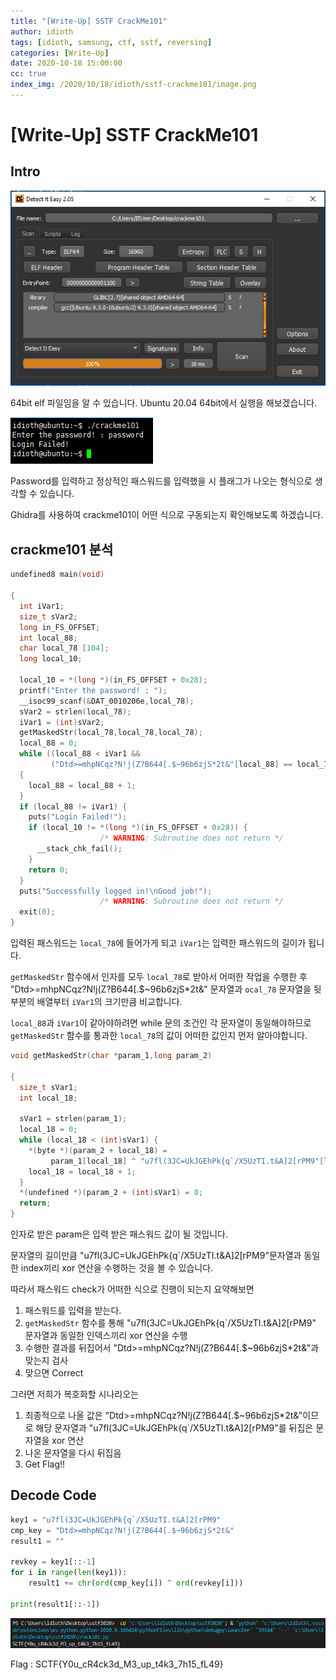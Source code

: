 ```yaml
---
title: "[Write-Up] SSTF CrackMe101"
author: idioth
tags: [idioth, samsung, ctf, sstf, reversing]
categories: [Write-Up]
date: 2020-10-18 15:00:00
cc: true
index_img: /2020/10/18/idioth/sstf-crackme101/image.png
---
```




# [Write-Up] SSTF CrackMe101

## Intro

![](sstf-crackme101/image.png)

64bit elf 파일임을 알 수 있습니다. Ubuntu 20.04 64bit에서 실행을 해보겠습니다.

![](sstf-crackme101/image1.png)

Password를 입력하고 정상적인 패스워드를 입력했을 시 플래그가 나오는 형식으로 생각할 수 있습니다.

Ghidra를 사용하여 crackme101이 어떤 식으로 구동되는지 확인해보도록 하겠습니다.



## crackme101 분석

```cpp
undefined8 main(void)

{
  int iVar1;
  size_t sVar2;
  long in_FS_OFFSET;
  int local_88;
  char local_78 [104];
  long local_10;
  
  local_10 = *(long *)(in_FS_OFFSET + 0x28);
  printf("Enter the password! : ");
  __isoc99_scanf(&DAT_0010206e,local_78);
  sVar2 = strlen(local_78);
  iVar1 = (int)sVar2;
  getMaskedStr(local_78,local_78,local_78);
  local_88 = 0;
  while ((local_88 < iVar1 &&
         ("Dtd>=mhpNCqz?N!j(Z?B644[.$~96b6zjS*2t&"[local_88] == local_78[(iVar1 - local_88) + -1])))
  {
    local_88 = local_88 + 1;
  }
  if (local_88 != iVar1) {
    puts("Login Failed!");
    if (local_10 != *(long *)(in_FS_OFFSET + 0x28)) {
                    /* WARNING: Subroutine does not return */
      __stack_chk_fail();
    }
    return 0;
  }
  puts("Successfully logged in!\nGood job!");
                    /* WARNING: Subroutine does not return */
  exit(0);
}
```

입력된 패스워드는 `local_78`에 들어가게 되고 `iVar1`는 입력한 패스워드의 길이가 됩니다.

`getMaskedStr` 함수에서 인자를 모두 `local_78`로 받아서 어떠한 작업을 수행한 후 "Dtd>=mhpNCqz?N!j(Z?B644[.$~96b6zjS*2t&" 문자열과 `ocal_78` 문자열을 뒷부분의 배열부터 `iVar1`의 크기만큼 비교합니다.

`local_88`과 `iVar1`이 같아야하려면 while 문의 조건인 각 문자열이 동일해야하므로 `getMaskedStr` 함수를 통과한 `local_78`의 값이 어떠한 값인지 먼저 알아야합니다.

```cpp
void getMaskedStr(char *param_1,long param_2)

{
  size_t sVar1;
  int local_18;
  
  sVar1 = strlen(param_1);
  local_18 = 0;
  while (local_18 < (int)sVar1) {
    *(byte *)(param_2 + local_18) =
         param_1[local_18] ^ "u7fl(3JC=UkJGEhPk{q`/X5UzTI.t&A]2[rPM9"[local_18];
    local_18 = local_18 + 1;
  }
  *(undefined *)(param_2 + (int)sVar1) = 0;
  return;
}
```

인자로 받은 param은 입력 받은 패스워드 값이 될 것입니다.

문자열의 길이만큼 "u7fl(3JC=UkJGEhPk{q`/X5UzTI.t&A]2[rPM9"문자열과 동일한 index끼리 xor 연산을 수행하는 것을 볼 수 있습니다.

따라서 패스워드 check가 어떠한 식으로 진행이 되는지 요약해보면

1. 패스워드를 입력을 받는다.
2. `getMaskedStr` 함수를 통해 "u7fl(3JC=UkJGEhPk{q`/X5UzTI.t&A]2[rPM9" 문자열과 동일한 인덱스끼리 xor 연산을 수행
3. 수행한 결과를 뒤집어서 "Dtd>=mhpNCqz?N!j(Z?B644[.$~96b6zjS*2t&"과 맞는지 검사
4. 맞으면 Correct

그러면 저희가 복호화할 시나리오는

1. 최종적으로 나올 값은 "Dtd>=mhpNCqz?N!j(Z?B644[.$~96b6zjS*2t&"이므로 해당 문자열과 "u7fl(3JC=UkJGEhPk{q`/X5UzTI.t&A]2[rPM9"를 뒤집은 문자열을 xor 연산
2. 나온 문자열을 다시 뒤집음
3. Get Flag!!

## Decode Code

```python
key1 = "u7fl(3JC=UkJGEhPk{q`/X5UzTI.t&A]2[rPM9"
cmp_key = "Dtd>=mhpNCqz?N!j(Z?B644[.$~96b6zjS*2t&"
result1 = ""

revkey = key1[::-1]
for i in range(len(key1)):
    result1 += chr(ord(cmp_key[i]) ^ ord(revkey[i]))

print(result1[::-1])
```

![](sstf-crackme101/image2.png)

Flag : SCTF{Y0u_cR4ck3d_M3_up_t4k3_7h15_fL49}